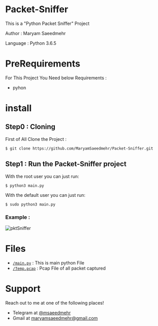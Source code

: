 # Packet-Sniffer
This is a "Python Packet Sniffer" Project

Author : Maryam Saeedmehr

Language : Python 3.6.5



# **PreRequirements**

For This Project You Need below Requirements :
- pyhon


# **install**
## Step0 : Cloning

First of All Clone the Project : 

```shell
$ git clone https://github.com/MaryamSaeedmehr/Packet-Sniffer.git
```

## Step1 : Run the Packet-Sniffer project


With the root user you can just run:

```shell
$ python3 main.py
```

With the default user you can just run:

```shell
$ sudo python3 main.py
```

### Example :


![pktSniffer](https://user-images.githubusercontent.com/49061503/57941007-fcc19d80-78e2-11e9-9934-488d6054aae3.gif)




# **Files**

- <a href="https://github.com/MaryamSaeedmehr/Packet-Sniffer/blob/master/main.py">`/main.py`</a> : This is main python File
- <a href="https://github.com/MaryamSaeedmehr/Packet-Sniffer/blob/master/Temp.pcap">`/Temp.pcap`</a> : Pcap File of all packet captured


# **Support**

Reach out to me at one of the following places!

- Telegram at <a href="https://t.me/msaeedmehr" target="_blank">@msaeedmehr</a>
- Gmail at <a href="mailto:maryamsaeedmehr@gmail.com" target="_blank">maryamsaeedmehr@gmail.com</a>
